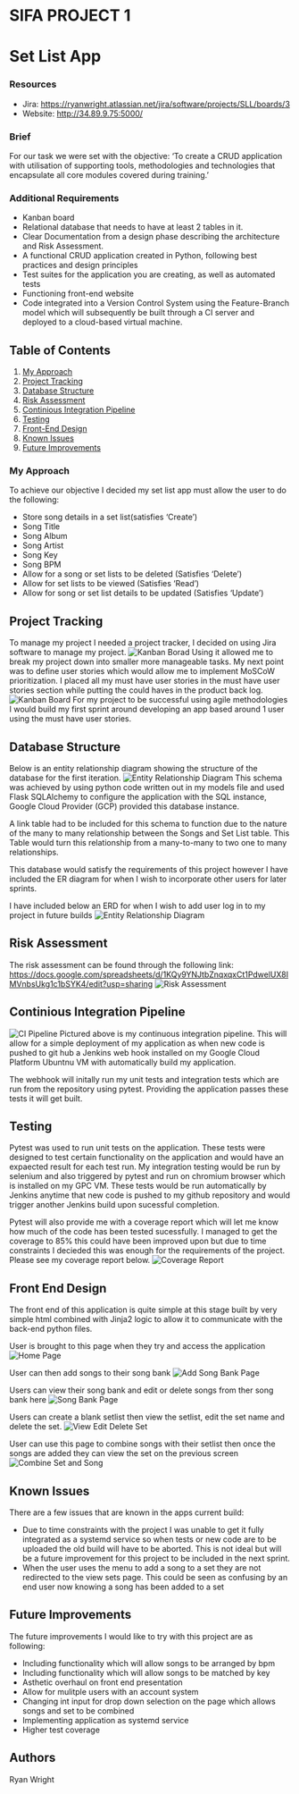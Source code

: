 # SIFA PROJECT 1

# Set List App

### Resources
* Jira: https://ryanwright.atlassian.net/jira/software/projects/SLL/boards/3
* Website: http://34.89.9.75:5000/

### Brief

For our task we were set with the objective: ‘To create a CRUD application with utilisation of supporting tools, methodologies and technologies that encapsulate all core modules covered during training.’

### Additional Requirements

* Kanban board
* Relational database that needs to have at least 2 tables in it.
* Clear Documentation from a design phase describing the architecture and Risk Assessment.
* A functional CRUD application created in Python, following best practices and design principles
* Test suites for the application you are creating, as well as automated tests
* Functioning front-end website
* Code integrated into a Version Control System using the Feature-Branch model which will subsequently be built through a CI server and deployed to a cloud-based virtual machine.

## Table of Contents

1. [My Approach](#myapproach)
2. [Project Tracking](#projecttracking)
3. [Database Structure](#databasestructure)
4. [Risk Assessment](#riskassessment)
5. [Continious Integration Pipeline](#cipipeline)
6. [Testing](#testing)
7. [Front-End Design](#frontend)
8. [Known Issues](#knownissues)
9. [Future Improvements](#futureimprovements)

### My Approach <a name="myapproach"></a>

To achieve our objective I decided my set list app must allow the user to do the following:

* Store song details in a set list(satisfies ‘Create’)
 * Song Title
 * Song Album
 * Song Artist
 * Song Key
 * Song BPM
* Allow for a song or set lists to be deleted (Satisfies ‘Delete’)
* Allow for set lists to be viewed (Satisfies ‘Read’)
* Allow for song or set list details to be updated (Satisfies ‘Update’)

## Project Tracking <a name="projecttracking"></a>

To manage my project I needed a project tracker, I decided on using Jira software to manage my project.
![Kanban Borad](images/jira1.png)
Using it allowed me to break my project down into smaller more manageable tasks. My next point was to define user stories which would allow me to implement MoSCoW prioritization.  I placed all my must have user stories in the must have user stories section while putting the could haves in the product back log.
![Kanban Board](images/jira2.png)
For my project to be successful using agile methodologies I would build my first sprint around developing an app based around 1 user using the must have user stories. 


## Database Structure <a name="databasestructure"></a>

Below is an entity relationship diagram showing the structure of the database for the first iteration. 
![Entity Relationship Diagram](images/ERD.png)
This schema was achieved by using python code written out in my models file and used Flask SQLAlchemy to configure the application with the SQL instance, Google Cloud Provider (GCP) provided this database instance.

A link table had to be included for this schema to function due to the nature of the many to many relationship between the Songs and Set List table. This Table would turn this relationship from a many-to-many to two one to many relationships.

This database would satisfy the requirements of this project however I have included the ER diagram for when I wish to incorporate other users for later sprints.

I have included below an ERD for when I wish to add user log in to my project in future builds
![Entity Relationship Diagram](images/ERD2.png)

## Risk Assessment <a name="riskassessment"></a>

The risk assessment can be found through the following link: https://docs.google.com/spreadsheets/d/1KQy9YNJtbZnqxqxCt1PdwelUX8IMVnbsUkg1c1bSYK4/edit?usp=sharing
![Risk Assessment](images/Riskassessment.png)

## Continious Integration Pipeline <a name="cipipeline"></a>

![CI Pipeline](images/CIpipeline.png)
Pictured above is my continuous integration pipeline. This will allow for a simple deployment of my application as when new code is pushed to git hub a Jenkins web hook installed on my Google Cloud Platform Ubuntnu VM with automatically build my application.

The webhook will initally run my unit tests and integration tests which are run from the repository using pytest. Providing the application passes these tests it will get built.


## Testing <a name="testing"></a>

Pytest was used to run unit tests on the application. These tests were designed to test certain functionality on the application and would have an expaected result for each test run. My integration testing would be run by selenium and also triggered by pytest and run on chromium browser which is installed on my GPC VM. These tests would be run automatically by Jenkins anytime that new code is pushed to my github repository and would trigger another Jenkins build upon sucessful completion.

Pytest will also provide me with a coverage report which will let me know how much of the code has been tested sucessfully. I managed to get the coverage to 85% this could have been improved upon but due to time constraints I decieded this was enough for the requirements of the project. Please see my coverage report below.
![Coverage Report](images/Coverage.png)

## Front End Design <a name="frontend"></a>

The front end of this application is quite simple at this stage built by very simple html combined with Jinja2 logic to allow it to communicate with the back-end python files.

User is brought to this page when they try and access the application
![Home Page](images/Home.png)

User can then add songs to their song bank
![Add Song Bank Page](images/Addtosongbank.png)

Users can view their song bank and edit or delete songs from ther song bank here
![Song Bank Page](images/SongBank.png)

Users can create a blank setlist then view the setlist, edit the set name and delete the set.
![View Edit Delete Set](images/ViewEditDelete.png)

User can use this page to combine songs with their setlist then once the songs are added they can view the set on the previous screen
![Combine Set and Song](images/Addsetsong.png)


## Known Issues <a name="knownissues"></a>

There are a few issues that are known in the apps current build:

* Due to time constraints with the project I was unable to get it fully integrated as a systemd service so when tests or new code are to be uploaded the old build will have to be aborted. This is not ideal but will be a future improvement for this project to be included in the next sprint.
* When the user uses the menu to add a song to a set they are not redirected to the view sets page. This could be seen as confusing by an end user now knowing a song has been added to a set

## Future Improvements <a name="futureimprovements"></a>

The future improvements I would like to try with this project are as following:

* Including functionality which will allow songs to be arranged by bpm
* Including functionality which will allow songs to be matched by key
* Asthetic overhaul on front end presentation
* Allow for mulitple users with an account system
* Changing int input for drop down selection on the page which allows songs and set to be combined
* Implementing application as systemd service
* Higher test coverage

## Authors

Ryan Wright